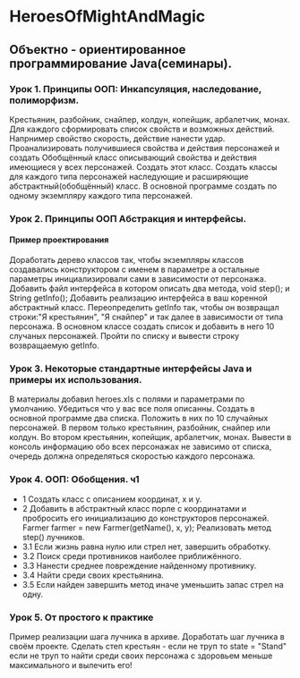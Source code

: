 # HeroesOfMightAndMagic

## Объектно - ориентированное программирование Java(семинары).
### Урок 1.  Принципы ООП: Инкапсуляция, наследование, полиморфизм.
Крестьянин, разбойник, снайпер, колдун, копейщик, арбалетчик, монах. Для каждого сформировать список свойств и возможных действий. 
Напрнимер свойство скорость, действие нанести удар. Проанализировать получившиеся свойства и действия персонажей и создать 
Обобщённый класс описывающий свойства и действия имеющиеся у всех персонажей. Создать этот класс. 
Создать классы для каждого типа персонажей наследующие и расширяющие абстрактный(обобщённый) класс. 
В основной программе создать по одному экземпляру каждого типа персонажей.

### Урок 2. Принципы ООП Абстракция и интерфейсы. 
#### Пример проектирования
Доработать дерево классов так, чтобы экземпляры классов создавались конструктором с именем в параметре а остальные параметры 
инициализировали сами в зависимости от персонажа. Добавить файл интерфейса в котором описать два метода, void step(); и String getInfo(); 
Добавить реализацию интерфейса в ваш коренной абстрактный класс. Переопределить getInfo так, чтобы он возвращал строки:"Я крестьянин", 
"Я снайпер" и так далее в зависимости от типа персонажа. 
В основном классе создать список и добавить в него 10 случаных персонажей. Пройти по списку и вывести строку возвращаемую getInfo.



### Урок 3. Некоторые стандартные интерфейсы Java и примеры их использования.
В материалы добавил heroes.xls с полями и параметрами по умолчанию. Убедиться что у вас все поля описанны. 
Создать в основной программе два списка. Положить в них по 10 случайных персонажей. 
В первом только крестьянин, разбойник, снайпер или колдун. Во втором крестьянин, копейщик, арбалетчик, монах. 
Вывести в консоль информацию обо всех персонажах не зависимо от списка, очередь должна определяться скоростью каждого персонажа.

### Урок 4. ООП: Обобщения. ч1
- 1 Создать класс с описанием координат, x и y.
- 2 Добавить в абстрактный класс порле с координатами и пробросить его инициализацию до конструкторов персонажей. 
Farmer farmer = new Farmer(getName(), x, y);
Реализовать метод step() лучников. 
- 3.1 Если жизнь равна нулю или стрел нет, завершить обработку. 
- 3.2 Поиск среди противников наиболее приближённого. 
- 3.3 Нанести среднее повреждение найденному противнику. 
- 3.4 Найти среди своих крестьянина. 
- 3.5 Если найден завершить метод иначе уменьшить запас стрел на одну.

### Урок 5. От простого к практике
Пример реализации шага лучника в архиве. Доработать шаг лучника в своём проекте. Сделать степ крестьян - если не труп то state = "Stand"
если не труп то найти среди своих персонажа с здоровьем меньше максимального и вылечить его!
